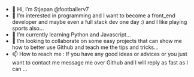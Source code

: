 - 👋 Hi, I’m Stjepan @footballerv7
- 👀 I’m interested in programming and I want to become a front_end developer and maybe even a full stack dev one day :) and I like playing sports also...
- 🌱 I’m currently learning Python and Javascript...
- 💞️ I’m looking to collaborate on some easy projects that can show me how to better use Github and teach me the tips and tricks...
- 📫 How to reach me : If you have any good ideas or advices or you just want to contact me message me over Github and I will reply as fast as I can ...

<!---
footballerv7/footballerv7 is a ✨ special ✨ repository because its `README.md` (this file) appears on your GitHub profile.
You can click the Preview link to take a look at your changes.
--->
